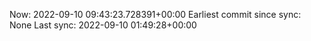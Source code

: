 Now: 2022-09-10 09:43:23.728391+00:00 Earliest commit since sync: None Last sync: 2022-09-10 01:49:28+00:00
